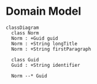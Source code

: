 # Domain Model

```mermaid
classDiagram
  class Norm
  Norm : +Guid guid
  Norm : +String longTitle
  Norm : +String firstParagraph

  class Guid
  Guid : +String identifier

  Norm --* Guid
```
